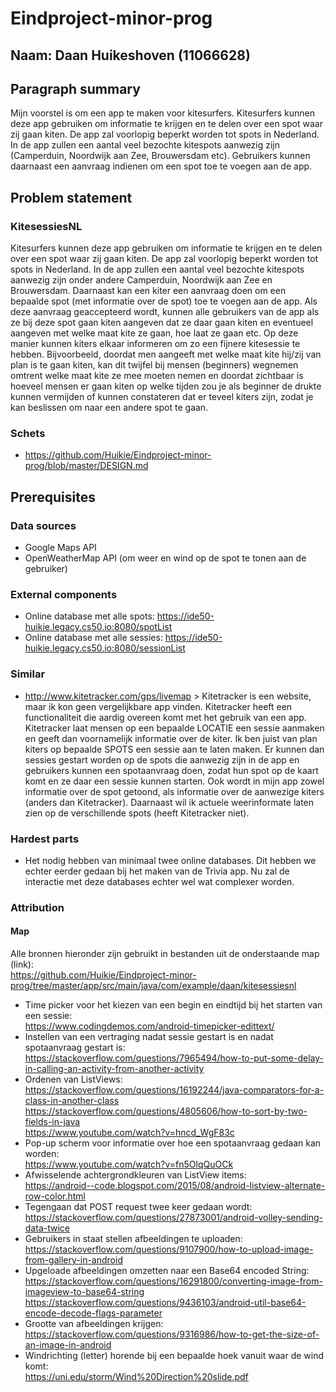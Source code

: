 # Eindproject-minor-prog

## Naam: Daan Huikeshoven (11066628)

## Paragraph summary
  Mijn voorstel is om een app te maken voor kitesurfers. Kitesurfers kunnen deze app gebruiken om informatie te krijgen en te delen over een spot waar zij gaan kiten. De app zal voorlopig beperkt worden tot spots in Nederland. In de app zullen een aantal veel bezochte kitespots aanwezig zijn (Camperduin, Noordwijk aan Zee, Brouwersdam etc). Gebruikers kunnen daarnaast een aanvraag indienen om een spot toe te voegen aan de app.
  
## Problem statement

### KitesessiesNL
Kitesurfers kunnen deze app gebruiken om informatie te krijgen en te delen over een spot waar zij gaan kiten. De app zal voorlopig beperkt worden tot spots in Nederland. In de app zullen een aantal veel bezochte kitespots aanwezig zijn onder andere Camperduin, Noordwijk aan Zee en Brouwersdam. Daarnaast kan een kiter een aanvraag doen om een bepaalde spot (met informatie over de spot) toe te voegen aan de app. Als deze aanvraag geaccepteerd wordt, kunnen alle gebruikers van de app als ze bij deze spot gaan kiten aangeven dat ze daar gaan kiten en eventueel aangeven met welke maat kite ze gaan, hoe laat ze gaan etc. Op deze manier kunnen kiters elkaar informeren om zo een fijnere kitesessie te hebben. Bijvoorbeeld, doordat men aangeeft met welke maat kite hij/zij van plan is te gaan kiten, kan dit twijfel bij mensen (beginners) wegnemen omtrent welke maat kite ze mee moeten nemen en doordat zichtbaar is hoeveel mensen er gaan kiten op welke tijden zou je als beginner de drukte kunnen vermijden of kunnen constateren dat er teveel kiters zijn, zodat je kan beslissen om naar een andere spot te gaan.

### Schets
- https://github.com/Huikie/Eindproject-minor-prog/blob/master/DESIGN.md

## Prerequisites

### Data sources
- Google Maps API
- OpenWeatherMap API (om weer en wind op de spot te tonen aan de gebruiker)

### External components
- Online database met alle spots: https://ide50-huikie.legacy.cs50.io:8080/spotList
- Online database met alle sessies: https://ide50-huikie.legacy.cs50.io:8080/sessionList

### Similar
- http://www.kitetracker.com/gps/livemap > Kitetracker is een website, maar ik kon geen vergelijkbare app vinden. Kitetracker heeft een functionaliteit die aardig overeen komt met het gebruik van een app. Kitetracker laat mensen op een bepaalde LOCATIE een sessie aanmaken en geeft dan voornamelijk informatie over de kiter. Ik ben juist van plan kiters op bepaalde SPOTS een sessie aan te laten maken. Er kunnen dan sessies gestart worden op de spots die aanwezig zijn in de app en gebruikers kunnen een spotaanvraag doen, zodat hun spot op de kaart komt en ze daar een sessie kunnen starten. Ook wordt in mijn app zowel informatie over de spot getoond, als informatie over de aanwezige kiters (anders dan Kitetracker). Daarnaast wil ik actuele weerinformate laten zien op de verschillende spots (heeft Kitetracker niet).

### Hardest parts
- Het nodig hebben van minimaal twee online databases. Dit hebben we echter eerder gedaan bij het maken van de Trivia app. Nu zal de interactie met deze databases echter wel wat complexer worden.

### Attribution
#### Map
Alle bronnen hieronder zijn gebruikt in bestanden uit de onderstaande map (link):<br>
https://github.com/Huikie/Eindproject-minor-prog/tree/master/app/src/main/java/com/example/daan/kitesessiesnl

- Time picker voor het kiezen van een begin en eindtijd bij het starten van een sessie:<br>
  https://www.codingdemos.com/android-timepicker-edittext/<br>
- Instellen van een vertraging nadat sessie gestart is en nadat spotaanvraag gestart is:      <br>https://stackoverflow.com/questions/7965494/how-to-put-some-delay-in-calling-an-activity-from-another-activity
- Ordenen van ListViews:<br>
  https://stackoverflow.com/questions/16192244/java-comparators-for-a-class-in-another-class <br>https://stackoverflow.com/questions/4805606/how-to-sort-by-two-fields-in-java<br>
  https://www.youtube.com/watch?v=hncd_WgF83c
- Pop-up scherm voor informatie over hoe een spotaanvraag gedaan kan worden:<br>
  https://www.youtube.com/watch?v=fn5OlqQuOCk
- Afwisselende achtergrondkleuren van ListView items:<br>
  https://android--code.blogspot.com/2015/08/android-listview-alternate-row-color.html
- Tegengaan dat POST request twee keer gedaan wordt:<br>
  https://stackoverflow.com/questions/27873001/android-volley-sending-data-twice
- Gebruikers in staat stellen afbeeldingen te uploaden:<br>
  https://stackoverflow.com/questions/9107900/how-to-upload-image-from-gallery-in-android
- Upgeloade afbeeldingen omzetten naar een Base64 encoded String:<br>
  https://stackoverflow.com/questions/16291800/converting-image-from-imageview-to-base64-string<br>
  https://stackoverflow.com/questions/9436103/android-util-base64-encode-decode-flags-parameter
- Grootte van afbeeldingen krijgen:<br>
  https://stackoverflow.com/questions/9316986/how-to-get-the-size-of-an-image-in-android
- Windrichting (letter) horende bij een bepaalde hoek vanuit waar de wind komt:<br>
  https://uni.edu/storm/Wind%20Direction%20slide.pdf
